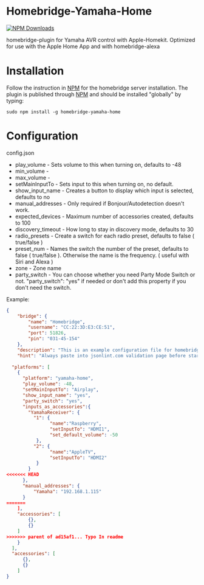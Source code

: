 # Homebridge-Yamaha-Home

[![NPM Downloads](https://img.shields.io/npm/dm/homebridge-yamaha-home.svg?style=flat)](https://npmjs.org/package/homebridge-yamaha-home)


homebridge-plugin for Yamaha AVR control with Apple-Homekit.  Optimized for use with the Apple Home App and with homebridge-alexa

# Installation

Follow the instruction in [NPM](https://www.npmjs.com/package/homebridge) for the homebridge server installation. The plugin is published through [NPM](https://www.npmjs.com/package/homebridge-yamaha) and should be installed "globally" by typing:

```
sudo npm install -g homebridge-yamaha-home
```

# Configuration

config.json

- play_volume - Sets volume to this when turning on, defaults to -48
- min_volume -
- max_volume -
- setMainInputTo - Sets input to this when turning on, no default.
- show_input_name - Creates a button to display which input is selected, defaults to no
- manual_addresses - Only required if Bonjour/Autodetection doesn't work.
- expected_devices - Maximum number of accessories created, defaults to 100
- discovery_timeout - How long to stay in discovery mode, defaults to 30
- radio_presets - Create a switch for each radio preset, defaults to false ( true/false )
- preset_num - Names the switch the number of the preset, defaults to false ( true/false ). Otherwise the name is the frequency. ( useful with Siri and Alexa )
- zone - Zone name
- party_switch - You can choose whether you need Party Mode Switch or not. "party_switch": "yes" if needed or don't add this property if you don't need the switch.

Example:

```json
{
    "bridge": {
        "name": "Homebridge",
        "username": "CC:22:3D:E3:CE:51",
        "port": 51826,
        "pin": "031-45-154"
    },
    "description": "This is an example configuration file for homebridge plugin for yamaha AVR",
    "hint": "Always paste into jsonlint.com validation page before starting your homebridge, saves a lot of frustration",
    
  "platforms": [
    {
      "platform": "yamaha-home",
      "play_volume": -48,
      "setMainInputTo": "Airplay",
      "show_input_name": "yes",
      "party_switch": "yes",
      "inputs_as_accessories":{
        "YamahaReceiver": {
          "1": {
                "name":"Raspberry",
                "setInputTo": "HDMI1",
                "set_default_volume": -50
           },
          "2": {
                "name":"AppleTV",
                "setInputTo": "HDMI2"
           }
        }
<<<<<<< HEAD
      },
      "manual_addresses": {
          "Yamaha": "192.168.1.115"
      }
=======
    ],
    "accessories": [
        {},
        {}
    ]
>>>>>>> parent of ad15af1... Typo In readme
    }
  ],
  "accessories": [
      {},
      {}
    ]
}
```

